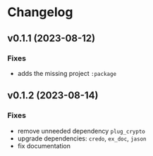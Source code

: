# Changelog

## v0.1.1 (2023-08-12)

### Fixes

- adds the missing project `:package`

## v0.1.2 (2023-08-14)

### Fixes

- remove unneeded dependency `plug_crypto`
- upgrade dependencies: `credo`, `ex_doc`, `jason`
- fix documentation
